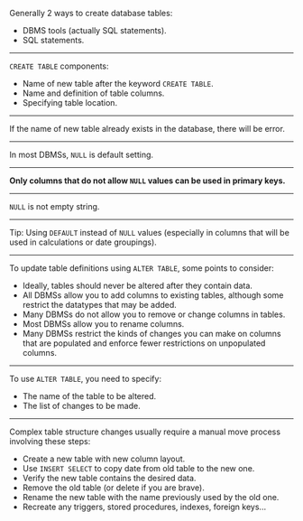 Generally 2 ways to create database tables:
* DBMS tools (actually SQL statements).
* SQL statements.

---

`CREATE TABLE` components:
* Name of new table after the keyword `CREATE TABLE`.
* Name and definition of table columns.
* Specifying table location.

---

If the name of new table already exists in the database, there will be error.

---

In most DBMSs, `NULL` is default setting.

---

**Only columns that do not allow `NULL` values can be used in primary keys.**

---

`NULL` is not empty string.

---

Tip: Using `DEFAULT` instead of `NULL` values (especially in columns that will be used in calculations or date groupings).

---

To update table definitions using `ALTER TABLE`, some points to consider:
* Ideally, tables should never be altered after they contain data.
* All DBMSs allow you to add columns to existing tables, although some restrict the datatypes that may be added.
* Many DBMSs do not allow you to remove or change columns in tables.
* Most DBMSs allow you to rename columns.
* Many DBMSs restrict the kinds of changes you can make on columns that are populated and enforce fewer restrictions on unpopulated columns.

---

To use `ALTER TABLE`, you need to specify:
* The name of the table to be altered.
* The list of changes to be made.

---

Complex table structure changes usually require a manual move process involving these steps:
* Create a new table with new column layout.
* Use `INSERT SELECT` to copy date from old table to the new one.
* Verify the new table contains the desired data.
* Remove the old table (or delete if you are brave).
* Rename the new table with the name previously used by the old one.
* Recreate any triggers, stored procedures, indexes, foreign keys...
